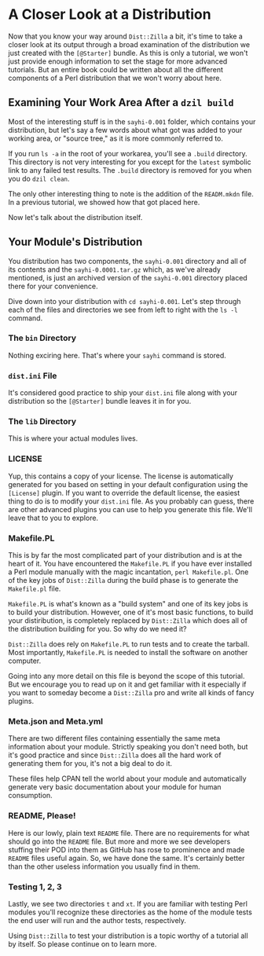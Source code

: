 # A Closer Look at a Distribution

Now that you know your way around `Dist::Zilla` a bit, it's time to take a
closer look at its output through a broad examination of the distribution we
just created with the `[@Starter]` bundle. As this is only a tutorial, we won't
just provide enough information to set the stage for more advanced tutorials.
But an entire book could be written about all the different components of a Perl
distribution that we won't worry about here.

## Examining Your Work Area After a `dzil build`

Most of the interesting stuff is in the `sayhi-0.001` folder, which contains
your distribution, but let's say a few words about what got was added to your
working area, or "source tree," as it is more commonly referred to.

If you run `ls -a` in the root of your workarea, you'll see a `.build`
directory. This directory is not very interesting for you except for the
`latest` symbolic link to any failed test results. The `.build` directory is
removed for you when you do `dzil clean`.

The only other interesting thing to note is the addition of the `READM.mkdn`
file. In a previous tutorial, we showed how that got placed here.

Now let's talk about the distribution itself.

## Your Module's Distribution

You distribution has two components, the `sayhi-0.001` directory and all of its
contents and the `sayhi-0.0001.tar.gz` which, as we've already mentioned, is
just an archived version of the `sayhi-0.001` directory placed there for your
convenience.

Dive down into your distribution with `cd sayhi-0.001`. Let's step through each
of the files and directories we see from left to right with the `ls -l` command.

### The `bin` Directory

Nothing exciring here. That's where your `sayhi` command is stored.

### `dist.ini` File

It's considered good practice to ship your `dist.ini` file along with your
distribution so the `[@Starter]` bundle leaves it in for you.

### The `lib` Directory

This is where your actual modules lives.

### LICENSE

Yup, this contains a copy of your license. The license is automatically
generated for you based on setting in your default configuration using the
`[License]` plugin. If you want to override the default license, the easiest
thing to do is to modify your `dist.ini` file. As you probably can guess, there
are other advanced plugins you can use to help you generate this file. We'll
leave that to you to explore.

### Makefile.PL

This is by far the most complicated part of your distribution and is at the
heart of it. You have encountered the `Makefile.PL` if you have ever installed a
Perl module manually with the magic incantation, `perl Makefile.pl`. One of the
key jobs of `Dist::Zilla` during the build phase is to generate the
`Makefile.pl` file.

`Makefile.PL` is what's known as a "build system" and one of its key jobs is to
build your distribution. However, one of it's most basic functions, to build
your distiribution, is completely replaced by `Dist::Zilla` which does all of
the distribution building for you. So why do we need it?

`Dist::Zilla` does rely on `Makefile.PL` to run tests and to create the tarball.
Most importantly, `Makefile.PL` is needed to install the software on another
computer.

Going into any more detail on this file is beyond the scope of this tutorial.
But we encourage you to read up on it and get familiar with it especially if you
want to someday become a `Dist::Zilla` pro and write all kinds of fancy plugins.

### Meta.json and Meta.yml

There are two different files containing essentially the same meta information
about your module. Strictly speaking you don't need both, but it's good practice
and since `Dist::Zilla` does all the hard work of generating them for you, it's
not a big deal to do it.

These files help CPAN tell the world about your module and automatically
generate very basic documentation about your module for human consumption.

### README, Please!

Here is our lowly, plain text `README` file. There are no requirements for what
should go into the `README` file. But more and more we see developers stuffing
their POD into them as GitHub has rose to prominence and made `README` files
useful again. So, we have done the same. It's certainly better than the other
useless information you usually find in them.

### Testing 1, 2, 3

Lastly, we see two directories `t` and `xt`. If you are familiar with testing
Perl modules you'll recognize these directories as the home of the module tests
the end user will run and the author tests, respectively.

Using `Dist::Zilla` to test your distribution is a topic worthy of a tutorial
all by itself. So please continue on to learn more.

